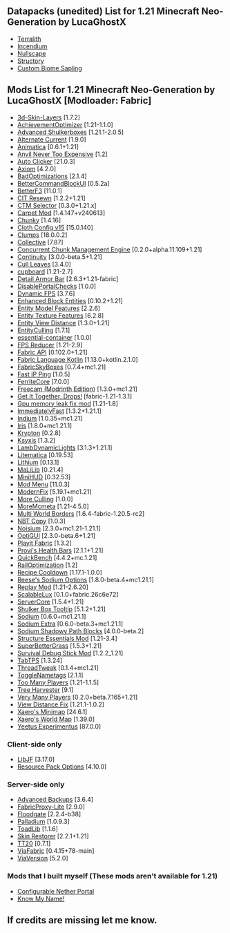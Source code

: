 ## **Datapacks (unedited) List for 1.21 Minecraft Neo-Generation by LucaGhostX**
- [Terralith](https://modrinth.com/datapack/terralith)
- [Incendium](https://modrinth.com/datapack/incendium)
- [Nullscape](https://modrinth.com/datapack/nullscape)
- [Structory](https://modrinth.com/datapack/structory)
- [Custom Biome Sapling](https://modrinth.com/datapack/terralith-biome-saplings)



## **Mods List for 1.21 Minecraft Neo-Generation by LucaGhostX [Modloader: Fabric]**
- [3d\-Skin\-Layers](https://modrinth.com/mod/zV5r3pPn) [1\.7\.2]
- [AchievementOptimizer](https://www.curseforge.com/projects/912788) [1\.21\-1\.1\.0]
- [Advanced Shulkerboxes](https://modrinth.com/mod/PZAaSx6B) [1\.21\.1\-2\.0\.5]
- [Alternate Current](https://modrinth.com/mod/r0v8vy1s) [1\.9\.0]
- [Animatica](https://modrinth.com/mod/PRN43VSY) [0\.6\.1\+1\.21]
- [Anvil Never Too Expensive](https://modrinth.com/mod/TEOa2X8B) [1\.2]
- [Auto Clicker](https://modrinth.com/mod/r8axuw4u) [21\.0\.3]
- [Axiom](https://modrinth.com/mod/N6n5dqoA) [4\.2\.0]
- [BadOptimizations](https://modrinth.com/mod/g96Z4WVZ) [2\.1\.4]
- [BetterCommandBlockUI](https://modrinth.com/mod/8iQcgjQ2) [0\.5\.2a]
- [BetterF3](https://modrinth.com/mod/8shC1gFX) [11\.0\.1]
- [CIT Resewn](https://modrinth.com/mod/otVJckYQ) [1\.2\.2\+1\.21]
- [CTM Selector](https://modrinth.com/mod/6OpnBWtt) [0\.3\.0\+1\.21\.x]
- [Carpet Mod](https://modrinth.com/mod/TQTTVgYE) [1\.4\.147\+v240613]
- [Chunky](https://modrinth.com/mod/fALzjamp) [1\.4\.16]
- [Cloth Config v15](https://modrinth.com/mod/9s6osm5g) [15\.0\.140]
- [Clumps](https://modrinth.com/mod/Wnxd13zP) [18\.0\.0\.2]
- [Collective](https://modrinth.com/mod/e0M1UDsY) [7\.87]
- [Concurrent Chunk Management Engine](https://modrinth.com/mod/VSNURh3q) [0\.2\.0\+alpha\.11\.109\+1\.21]
- [Continuity](https://modrinth.com/mod/1IjD5062) [3\.0\.0\-beta\.5\+1\.21]
- [Cull Leaves](https://modrinth.com/mod/GNxdLCoP) [3\.4\.0]
- [cupboard](https://www.curseforge.com/projects/326652) [1\.21\-2\.7]
- [Detail Armor Bar](https://modrinth.com/mod/hAt6ty93) [2\.6\.3\+1\.21\-fabric]
- [DisablePortalChecks](https://modrinth.com/mod/uOzKOGGt) [1\.0\.0]
- [Dynamic FPS](https://modrinth.com/mod/LQ3K71Q1) [3\.7\.6]
- [Enhanced Block Entities](https://modrinth.com/mod/OVuFYfre) [0\.10\.2\+1\.21]
- [Entity Model Features](https://modrinth.com/mod/4I1XuqiY) [2\.2\.6]
- [Entity Texture Features](https://modrinth.com/mod/BVzZfTc1) [6\.2\.8]
- [Entity View Distance](https://modrinth.com/mod/ihnBJ6on) [1\.3\.0\+1\.21]
- [EntityCulling](https://modrinth.com/mod/NNAgCjsB) [1\.7\.1]
- [essential\-container](https://modrinth.com/mod/k2ZPuTBm) [1\.0\.0]
- [FPS Reducer](https://modrinth.com/mod/iZ10HXDj) [1\.21\-2\.9]
- [Fabric API](https://modrinth.com/mod/P7dR8mSH) [0\.102\.0\+1\.21]
- [Fabric Language Kotlin](https://modrinth.com/mod/Ha28R6CL) [1\.13\.0\+kotlin\.2\.1\.0]
- [FabricSkyBoxes](https://modrinth.com/mod/YBz7DOs8) [0\.7\.4\+mc1\.21]
- [Fast IP Ping](https://modrinth.com/mod/9mtu0sUO) [1\.0\.5]
- [FerriteCore](https://modrinth.com/mod/uXXizFIs) [7\.0\.0]
- [Freecam \(Modrinth Edition\)](https://modrinth.com/mod/XeEZ3fK2) [1\.3\.0\+mc1\.21]
- [Get It Together, Drops\!](https://modrinth.com/mod/T0OUgf8P) [fabric\-1\.21\-1\.3\.1]
- [Gpu memory leak fix mod](https://www.curseforge.com/projects/882495) [1\.21\-1\.8]
- [ImmediatelyFast](https://modrinth.com/mod/5ZwdcRci) [1\.3\.2\+1\.21\.1]
- [Indium](https://modrinth.com/mod/Orvt0mRa) [1\.0\.35\+mc1\.21]
- [Iris](https://modrinth.com/mod/YL57xq9U) [1\.8\.0\+mc1\.21\.1]
- [Krypton](https://modrinth.com/mod/fQEb0iXm) [0\.2\.8]
- [Ksyxis](https://modrinth.com/mod/2ecVyZ49) [1\.3\.2]
- [LambDynamicLights](https://modrinth.com/mod/yBW8D80W) [3\.1\.3\+1\.21\.1]
- [Litematica](https://modrinth.com/mod/bEpr0Arc) [0\.19\.53]
- [Lithium](https://modrinth.com/mod/gvQqBUqZ) [0\.13\.1]
- [MaLiLib](https://modrinth.com/mod/GcWjdA9I) [0\.21\.4]
- [MiniHUD](https://modrinth.com/mod/UMxybHE8) [0\.32\.53]
- [Mod Menu](https://modrinth.com/mod/mOgUt4GM) [11\.0\.3]
- [ModernFix](https://modrinth.com/mod/nmDcB62a) [5\.19\.1\+mc1\.21]
- [More Culling](https://modrinth.com/mod/51shyZVL) [1\.0\.0]
- [MoreMcmeta](https://modrinth.com/mod/HFlxNpln) [1\.21\-4\.5\.0]
- [Multi World Borders](https://modrinth.com/mod/M7MroYMU) [1\.6\.4\-fabric\-1\.20\.5\-rc2]
- [NBT Copy](https://modrinth.com/mod/XIIGRXeq) [1\.0\.3]
- [Noisium](https://modrinth.com/mod/KuNKN7d2) [2\.3\.0\+mc1\.21\-1\.21\.1]
- [OptiGUI](https://modrinth.com/mod/JuksLGBQ) [2\.3\.0\-beta\.6\+1\.21]
- [Playit Fabric](https://modrinth.com/mod/xd3SgXSp) [1\.3\.2]
- [Provi's Health Bars](https://modrinth.com/mod/4wDQsby8) [2\.1\.1\+1\.21]
- [QuickBench](https://modrinth.com/mod/v2yISwb0) [4\.4\.2\+mc\.1\.21]
- [RailOptimization](https://modrinth.com/mod/QSvN5pBU) [1\.2]
- [Recipe Cooldown](https://modrinth.com/mod/7LEWYKTV) [1\.17\.1\-1\.0\.0]
- [Reese's Sodium Options](https://modrinth.com/mod/Bh37bMuy) [1\.8\.0\-beta\.4\+mc1\.21\.1]
- [Replay Mod](https://modrinth.com/mod/Nv2fQJo5) [1\.21\-2\.6\.20]
- [ScalableLux](https://modrinth.com/mod/Ps1zyz6x) [0\.1\.0\+fabric\.26c6e72]
- [ServerCore](https://modrinth.com/mod/4WWQxlQP) [1\.5\.4\+1\.21]
- [Shulker Box Tooltip](https://modrinth.com/mod/2M01OLQq) [5\.1\.2\+1\.21]
- [Sodium](https://modrinth.com/mod/AANobbMI) [0\.6\.0\+mc1\.21\.1]
- [Sodium Extra](https://modrinth.com/mod/PtjYWJkn) [0\.6\.0\-beta\.3\+mc1\.21\.1]
- [Sodium Shadowy Path Blocks](https://modrinth.com/mod/EIa1eiMm) [4\.0\.0\-beta\.2]
- [Structure Essentials Mod](https://www.curseforge.com/projects/832882) [1\.21\-3\.4]
- [SuperBetterGrass](https://www.curseforge.com/projects/911433) [1\.5\.3\+1\.21]
- [Survival Debug Stick Mod](https://modrinth.com/mod/9rVMDWPD) [1\.2\.2\_1\.21]
- [TabTPS](https://modrinth.com/mod/cUhi3iB2) [1\.3\.24]
- [ThreadTweak](https://modrinth.com/mod/vSEH1ERy) [0\.1\.4\+mc1\.21]
- [ToggleNametags](https://modrinth.com/mod/qFlNttam) [2\.1\.1]
- [Too Many Players](https://modrinth.com/mod/KPVN4aiJ) [1\.21\-1\.1\.5]
- [Tree Harvester](https://modrinth.com/mod/abooMhox) [9\.1]
- [Very Many Players](https://modrinth.com/mod/wnEe9KBa) [0\.2\.0\+beta\.7\.165\+1\.21]
- [View Distance Fix](https://modrinth.com/mod/nxrXbh5K) [1\.21\.1\-1\.0\.2]
- [Xaero's Minimap](https://modrinth.com/mod/1bokaNcj) [24\.6\.1]
- [Xaero's World Map](https://modrinth.com/mod/NcUtCpym) [1\.39\.0]
- [Yeetus Experimentus](https://modrinth.com/mod/HaaH232J) [87\.0\.0]

### **Client-side only**

- [LibJF](https://modrinth.com/mod/WKwQAwke) [3\.17\.0]
- [Resource Pack Options](https://modrinth.com/mod/TiF5QWZY) [4\.10\.0]

### **Server-side only**

- [Advanced Backups](https://modrinth.com/mod/Jrmoreqs) [3\.6\.4]
- [FabricProxy-Lite](https://modrinth.com/mod/fabricproxy-lite) [2\.9\.0]
- [Floodgate](https://modrinth.com/mod/floodgate) [2\.2\.4\-b38]
- [Palladium](https://modrinth.com/mod/JNRr4jji) [1\.0\.9\.3]
- [ToadLib](https://modrinth.com/mod/CYQ7VYrM) [1\.1\.6]
- [Skin Restorer](https://modrinth.com/mod/skinrestorer) [2\.2\.1\+1\.21]
- [TT20](https://modrinth.com/mod/YS3ZignI) [0\.7\.1]
- [ViaFabric](https://modrinth.com/mod/YlKdE5VK) [0\.4\.15\+78\-main]
- [ViaVersion](https://modrinth.com/mod/P1OZGk5p) [5\.2\.0]

### **Mods that I built myself** (These mods aren't available for 1.21)

- [Configurable Nether Portal](https://modrinth.com/mod/configurable-nether-portals)
- [Know My Name!](https://modrinth.com/mod/know-my-name)


## **If credits are missing let me know.**